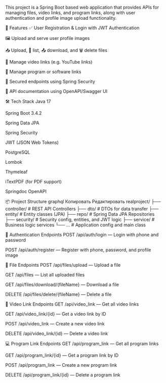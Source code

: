 This project is a Spring Boot based web application that provides APIs for managing files, video links, and program links, along with user authentication and profile image upload functionality.

🚀 Features
✅ User Registration & Login with JWT Authentication

🖼️ Upload and serve user profile images

📥 Upload, 📄 list, 📤 download, and 🗑️ delete files

🔗 Manage video links (e.g. YouTube links)

🔗 Manage program or software links

🔐 Secured endpoints using Spring Security

📄 API documentation using OpenAPI/Swagger UI

🛠️ Tech Stack
Java 17

Spring Boot 3.4.2

Spring Data JPA

Spring Security

JWT (JSON Web Tokens)

PostgreSQL

Lombok

Thymeleaf

iTextPDF (for PDF support)

Springdoc OpenAPI

📦 Project Structure
graphql
Копировать
Редактировать
realproject/
├── controller/                # REST API Controllers
├── dto/                      # DTOs for data transfer
├── entity/                   # Entity classes (JPA)
├── repo/                     # Spring Data JPA Repositories
├── security/                 # Security config, entities, and JWT logic
├── service/                  # Business logic services
└── ...                       # Application config and main class

🔐 Authentication Endpoints
POST /api/auth/login — Login with phone and password

POST /api/auth/register — Register with phone, password, and profile image

📁 File Endpoints
POST /api/files/upload — Upload a file

GET /api/files — List all uploaded files

GET /api/files/download/{fileName} — Download a file

DELETE /api/files/delete/{fileName} — Delete a file

🎥 Video Link Endpoints
GET /api/video_link — Get all video links

GET /api/video_link/{id} — Get a video link by ID

POST /api/video_link — Create a new video link

DELETE /api/video_link/{id} — Delete a video link

💻 Program Link Endpoints
GET /api/program_link — Get all program links

GET /api/program_link/{id} — Get a program link by ID

POST /api/program_link — Create a new program link

DELETE /api/program_link/{id} — Delete a program link
